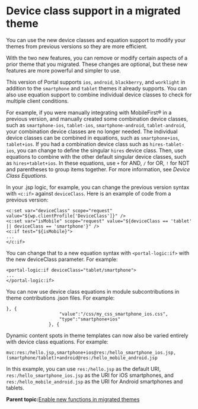 # Device class support in a migrated theme 

You can use the new device classes and equation support to modify your themes from previous versions so they are more efficient.

With the two new features, you can remove or modify certain aspects of a prior theme that you migrated. These changes are optional, but these new features are more powerful and simpler to use.

This version of Portal supports `ios`, `android`, `blackberry`, and `worklight` in addition to the `smartphone` and `tablet` themes it already supports. You can also use equation support to combine individual device classes to check for multiple client conditions.

For example, if you were manually integrating with MobileFirst® in a previous version, and manually created some combination device classes, such as `smartphone-ios`, `tablet-ios`, `smartphone-android`, `tablet-android`, your combination device classes are no longer needed. The individual device classes can be combined in equations, such as `smartphone+ios`, `tablet+ios`. If you had a combination device class such as `hires-tablet-ios`, you can change to define the singular `hires` device class. Then, use equations to combine with the other default singular device classes, such as `hires+tablet+ios`. In these equations, use `+` for AND, `/` for OR, `!` for NOT and parentheses to group items together. For more information, see *Device Class Equations*.

In your .jsp logic, for example, you can change the previous version syntax with `<c:if>` against `deviceClass`. Here is an example of code from a previous version:

```
<c:set var="deviceClass" scope="request" value="${wp.clientProfile['DeviceClass']}" />
<c:set var="isMobile" scope="request" value="${deviceClass == 'tablet' || deviceClass == 'smartphone'}" />
<c:if test="${isMobile}">
...
</c:if>
```

You can change that to a new equation syntax with `<portal-logic:if>` with the new deviceClass parameter. For example:

```
<portal-logic:if deviceClass="tablet/smartphone">
...
</portal-logic:if>
```

You can now use device class equations in module subcontributions in theme contributions .json files. For example:

```
}, {
					"value":"/css/my_css_smartphone_ios.css",
					"type":"smartphone+ios"
				}, {
```

Dynamic content spots in theme templates can now also be varied entirely with device class equations. For example:

```
mvc:res:/hello.jsp,smartphone+ios@res:/hello_smartphone_ios.jsp,(smartphone/tablet)+android@res:/hello_mobile_android.jsp
```

In this example, you can use `res:/hello.jsp` as the default URI, `res:/hello_smartphone_ios.jsp` as the URI for iOS smartphones, and `res:/hello_mobile_android.jsp` as the URI for Android smartphones and tablets.

**Parent topic:**[Enable new functions in migrated themes ](../dev-theme/themeopt_migrate_deploy80.md)

